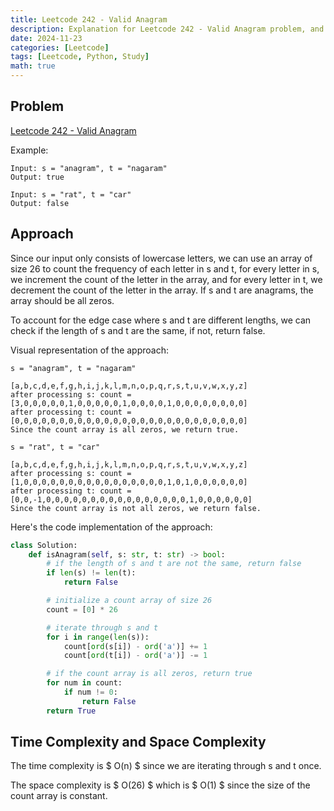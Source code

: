 ```yaml
---
title: Leetcode 242 - Valid Anagram
description: Explanation for Leetcode 242 - Valid Anagram problem, and its solution in Python.
date: 2024-11-23
categories: [Leetcode]
tags: [Leetcode, Python, Study]
math: true
---
```


## Problem
[Leetcode 242 - Valid Anagram](https://leetcode.com/problems/valid-anagram/description/)

Example:
```
Input: s = "anagram", t = "nagaram"
Output: true

Input: s = "rat", t = "car"
Output: false
```

## Approach
Since our input only consists of lowercase letters, we can use an array of size 26 to count the frequency of each letter in s and t, for every letter in s, we increment the count of the letter in the array, and for every letter in t, we decrement the count of the letter in the array. If s and t are anagrams, the array should be all zeros.

To account for the edge case where s and t are different lengths, we can check if the length of s and t are the same, if not, return false.

Visual representation of the approach:
```
s = "anagram", t = "nagaram"
                            [a,b,c,d,e,f,g,h,i,j,k,l,m,n,o,p,q,r,s,t,u,v,w,x,y,z]
after processing s: count = [3,0,0,0,0,0,1,0,0,0,0,0,1,0,0,0,0,1,0,0,0,0,0,0,0,0]
after processing t: count = [0,0,0,0,0,0,0,0,0,0,0,0,0,0,0,0,0,0,0,0,0,0,0,0,0,0]
Since the count array is all zeros, we return true.

s = "rat", t = "car"
                            [a,b,c,d,e,f,g,h,i,j,k,l,m,n,o,p,q,r,s,t,u,v,w,x,y,z]
after processing s: count = [1,0,0,0,0,0,0,0,0,0,0,0,0,0,0,0,0,1,0,1,0,0,0,0,0,0]
after processing t: count = [0,0,-1,0,0,0,0,0,0,0,0,0,0,0,0,0,0,0,0,1,0,0,0,0,0,0]
Since the count array is not all zeros, we return false.
```

Here's the code implementation of the approach:
```python
class Solution:
    def isAnagram(self, s: str, t: str) -> bool:
        # if the length of s and t are not the same, return false
        if len(s) != len(t):
            return False

        # initialize a count array of size 26
        count = [0] * 26

        # iterate through s and t
        for i in range(len(s)):
            count[ord(s[i]) - ord('a')] += 1
            count[ord(t[i]) - ord('a')] -= 1

        # if the count array is all zeros, return true
        for num in count:
            if num != 0:
                return False
        return True
```

## Time Complexity and Space Complexity
The time complexity is $ O(n) $ since we are iterating through s and t once.

The space complexity is $ O(26) $ which is $ O(1) $ since the size of the count array is constant.
